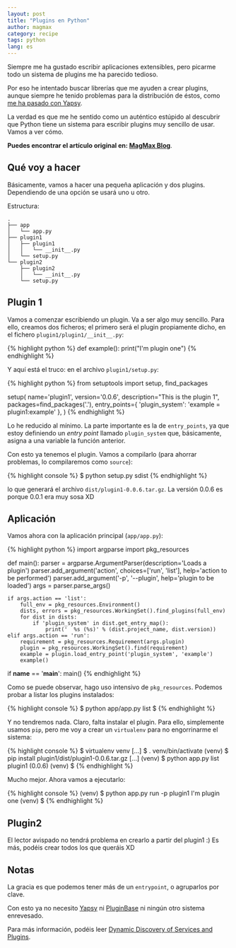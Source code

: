 ```yaml
---
layout: post
title: "Plugins en Python"
author: magmax
category: recipe
tags: python
lang: es
---
```


Siempre me ha gustado escribir aplicaciones extensibles, pero picarme todo un sistema de plugins me ha parecido tedioso.

Por eso he intentado buscar librerías que me ayuden a crear plugins, aunque siempre he tenido problemas para la distribución de éstos, como [me ha pasado con Yapsy](http://magmax.org/blog/yapsy-un-sistema-de-plugins-pythonico).

La verdad es que me he sentido como un auténtico estúpido al descubrir que Python tiene un sistema para escribir plugins muy sencillo de usar. Vamos a ver cómo.

**Puedes encontrar el artículo original en: [MagMax Blog](<http://magmax.org/blog/plugins-en-python/>)**.

<!-- break -->

Qué voy a hacer
---------------

Básicamente, vamos a hacer una pequeña aplicación y dos plugins.
Dependiendo de una opción se usará uno u otro.

Estructura:

```
.
├── app
│   └── app.py
├── plugin1
│   ├── plugin1
│   │   └── __init__.py
│   └── setup.py
└── plugin2
    ├── plugin2
    │   └── __init__.py
    └── setup.py
```

Plugin 1
--------

Vamos a comenzar escribiendo un plugin. Va a ser algo muy sencillo. Para
ello, creamos dos ficheros; el primero será el plugin propiamente dicho,
en el fichero `plugin1/plugin1/__init__.py`:

{% highlight python %}
def example():
   print("I'm plugin one")
{% endhighlight %}


Y aquí está el truco: en el archivo `plugin1/setup.py`:

{% highlight python %}
from setuptools import setup, find_packages

setup(
    name='plugin1',
    version='0.0.6',
    description="This is the plugin 1",
    packages=find_packages('.'),
    entry_points={
        'plugin_system': 'example = plugin1:example'
    },
)
{% endhighlight %}

Lo he reducido al mínimo. La parte importante es la de `entry_points`,
ya que estoy definiendo un *entry point* llamado `plugin_system` que,
básicamente, asigna a una variable la función anterior.

Con esto ya tenemos el plugin. Vamos a compilarlo (para ahorrar
problemas, lo compilaremos como `source`):

<div class="console">
{% highlight console %}
$ python setup.py sdist
{% endhighlight %}
</div>

lo que generará el archivo `dist/plugin1-0.0.6.tar.gz`. La versión 0.0.6
es porque 0.0.1 era muy sosa XD

Aplicación
----------

Vamos ahora con la aplicación principal (`app/app.py`):

{% highlight python %}
import argparse
import pkg_resources

def main():
    parser = argparse.ArgumentParser(description='Loads a plugin')
    parser.add_argument('action', choices=['run', 'list'],
                        help='action to be performed')
    parser.add_argument('-p', '--plugin',
                        help='plugin to be loaded')
    args = parser.parse_args()

    if args.action == 'list':
        full_env = pkg_resources.Environment()
        dists, errors = pkg_resources.WorkingSet().find_plugins(full_env)
        for dist in dists:
            if 'plugin_system' in dist.get_entry_map():
                print('  %s (%s)' % (dist.project_name, dist.version))
    elif args.action == 'run':
        requirement = pkg_resources.Requirement(args.plugin)
        plugin = pkg_resources.WorkingSet().find(requirement)
        example = plugin.load_entry_point('plugin_system', 'example')
        example()

if __name__ == '__main__':
    main()
{% endhighlight %}


Como se puede observar, hago uso intensivo de `pkg_resources`. Podemos
probar a listar los plugins instalados:

<div class="console">
{% highlight console %}
$ python app/app.py list
$
{% endhighlight %}
</div>

Y no tendremos nada. Claro, falta instalar el plugin. Para ello,
simplemente usamos `pip`, pero me voy a crear un `virtualenv` para no
engorrinarme el sistema:

<div class="console">
{% highlight console %}
$ virtualenv venv
[...]
$ . venv/bin/activate
(venv) $ pip install plugin1/dist/plugin1-0.0.6.tar.gz
[...]
(venv) $ python app.py list
  plugin1 (0.0.6)
(venv) $
{% endhighlight %}
</div>


Mucho mejor. Ahora vamos a ejecutarlo:

<div class="console">
{% highlight console %}
(venv) $ python app.py run -p plugin1
I'm plugin one
(venv) $
{% endhighlight %}
</div>



Plugin2
-------

El lector avispado no tendrá problema en crearlo a partir del plugin1 :)
Es más, podéis crear todos los que queráis XD


Notas
-----

La gracia es que podemos tener más de un `entrypoint`, o agruparlos por
clave.

Con esto ya no necesito [Yapsy](http://yapsy.sourceforge.net/) ni
[PluginBase](http://pluginbase.pocoo.org/) ni ningún otro sistema
enrevesado.

Para más información, podéis leer [Dynamic Discovery of Services and
Plugins](http://setuptools.readthedocs.io/en/latest/setuptools.html#dynamic-discovery-of-services-and-plugins).
